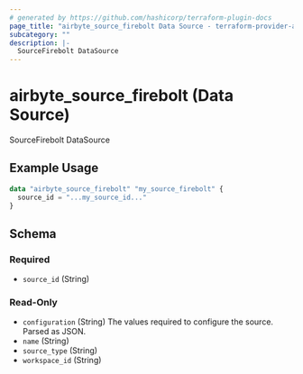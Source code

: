 ```yaml
---
# generated by https://github.com/hashicorp/terraform-plugin-docs
page_title: "airbyte_source_firebolt Data Source - terraform-provider-airbyte"
subcategory: ""
description: |-
  SourceFirebolt DataSource
---
```


# airbyte_source_firebolt (Data Source)

SourceFirebolt DataSource

## Example Usage

```terraform
data "airbyte_source_firebolt" "my_source_firebolt" {
  source_id = "...my_source_id..."
}
```

<!-- schema generated by tfplugindocs -->
## Schema

### Required

- `source_id` (String)

### Read-Only

- `configuration` (String) The values required to configure the source. Parsed as JSON.
- `name` (String)
- `source_type` (String)
- `workspace_id` (String)



